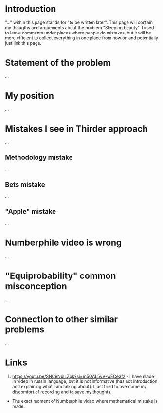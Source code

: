 # Introduction
"..." within this page stands for "to be written later".
This page will contain my thougths and arguements about the problem "Sleeping beauty". I used to leave comments under places where people do mistakes, but it will be more efficient to collect everything in one place from now on and potentially just link this page.


# Statement of the problem
...

# My position
...

# Mistakes I see in Thirder approach
...

## Methodology mistake
...

## Bets mistake
...

## "Apple" mistake
...

# Numberphile video is wrong
...

# "Equiprobability" common misconception
...

# Connection to other similar problems
...

# Links
1) https://youtu.be/SNCeNbILZqk?si=m5QAL5vV-wECe3fz - I have made in video in russin language, but it is not informative (has not introduction and explaining what I am talking about). I just tried to overcome my discomfort of recording and to save my thoughts.

- The exact moment of Numberphile video where mathematical mistake is made.

